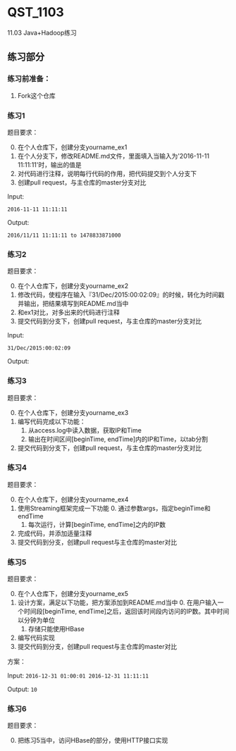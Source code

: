 # QST_1103
11.03 Java+Hadoop练习

## 练习部分

### 练习前准备：

1. Fork这个仓库

### 练习1

题目要求：

0. 在个人仓库下，创建分支yourname_ex1
1. 在个人分支下，修改README.md文件，里面填入当输入为'2016-11-11 11:11:11'时，输出的值是
2. 对代码进行注释，说明每行代码的作用，把代码提交到个人分支下
3. 创建pull request，与主仓库的master分支对比

Input:

`2016-11-11 11:11:11`

Output:

`2016/11/11 11:11:11 to 1478833871000`


### 练习2

题目要求：

0. 在个人仓库下，创建分支yourname_ex2
1. 修改代码，使程序在输入『31/Dec/2015:00:02:09』的时候，转化为时间戳并输出，把结果填写到README.md当中
2. 和ex1对比，对多出来的代码进行注释
3. 提交代码到分支下，创建pull request，与主仓库的master分支对比

Input:

`31/Dec/2015:00:02:09`

Output:

### 练习3
题目要求：

0. 在个人仓库下，创建分支yourname_ex3
1. 编写代码完成以下功能：
    1. 从access.log中读入数据，获取IP和Time
    2. 输出在时间区间[beginTime, endTime]内的IP和Time，以tab分割
2. 提交代码到分支下，创建pull request，与主仓库的master分支对比

### 练习4

题目要求：

0. 在个人仓库下，创建分支yourname_ex4
1. 使用Streaming框架完成一下功能
    0. 通过参数args，指定beginTime和endTime
    1. 每次运行，计算[beginTime, endTime]之内的IP数
2. 完成代码，并添加适量注释
3. 提交代码到分支，创建pull request与主仓库的master对比

### 练习5

题目要求：

0. 在个人仓库下，创建分支yourname_ex5
1. 设计方案，满足以下功能，把方案添加到README.md当中
    0. 在用户输入一个时间段[beginTime, endTime]之后，返回该时间段内访问的IP数。其中时间以分钟为单位
    1. 存储只能使用HBase
2. 编写代码实现
3. 提交代码到分支，创建pull request与主仓库的master对比

方案：

Input:
`2016-12-31 01:00:01 2016-12-31 11:11:11`

Output:
`10`

### 练习6

题目要求：

0. 把练习5当中，访问HBase的部分，使用HTTP接口实现


    






